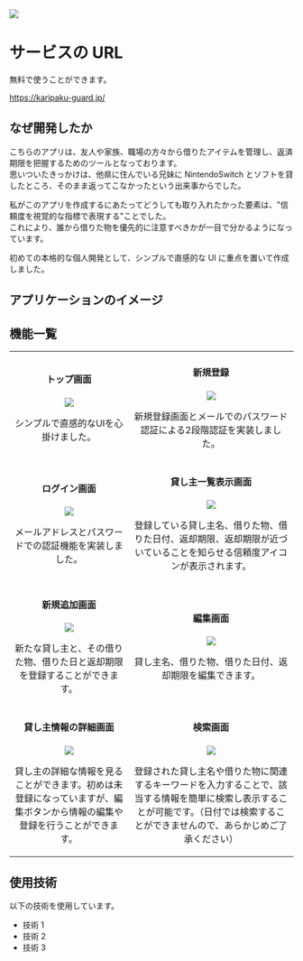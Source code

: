 <img src="/Users/satoushouta/Documents/Karipaku-Guard/public/images/topimage.png">

# サービスの URL

無料で使うことができます。<br>

https://karipaku-guard.jp/

## なぜ開発したか

こちらのアプリは、友人や家族、職場の方々から借りたアイテムを管理し、返済期限を把握するためのツールとなっております。<br>
思いついたきっかけは、他県に住んでいる兄妹に NintendoSwitch とソフトを貸したところ、そのまま返ってこなかったという出来事からでした。<br>

私がこのアプリを作成するにあたってどうしても取り入れたかった要素は、"信頼度を視覚的な指標で表現する"ことでした。<br>
これにより、誰から借りた物を優先的に注意すべきかが一目で分かるようになっています。<br>

初めての本格的な個人開発として、シンプルで直感的な UI に重点を置いて作成しました。<br>

## アプリケーションのイメージ

## 機能一覧

<table>
<tbody>
<tr>
<td align="center">

#### トップ画面

<img src="/Users/satoushouta/Documents/Karipaku-Guard/public/images/app.view/view_top.png">
<p>シンプルで直感的なUIを心掛けました。</p>
</td>
<td align="center">

#### 新規登録

<img src="/Users/satoushouta/Documents/Karipaku-Guard/public/images/app.view/view_register.png">
<p>新規登録画面とメールでのパスワード認証による2段階認証を実装しました。</p>
</td>
</tr>
<tr>
<td align="center">

#### ログイン画面

<img src="/Users/satoushouta/Documents/Karipaku-Guard/public/images/app.view/view_login.png">
<p>メールアドレスとパスワードでの認証機能を実装しました。</p>
</td>
<td align="center">

#### 貸し主一覧表示画面

<img src="/Users/satoushouta/Documents/Karipaku-Guard/public/images/app.view/view_list.png">
<p>登録している貸し主名、借りた物、借りた日付、返却期限、返却期限が近づいていることを知らせる信頼度アイコンが表示されます。</p>
</td>
</tr>
<tr>
<td align="center">

#### 新規追加画面

<img src="/Users/satoushouta/Documents/Karipaku-Guard/public/images/app.view/view_new_addition.png">
<p>新たな貸し主と、その借りた物、借りた日と返却期限を登録することができます。</p>
</td>
<td align="center">

#### 編集画面

<img src="/Users/satoushouta/Documents/Karipaku-Guard/public/images/app.view/view_edit_registrant.png">
<p>貸し主名、借りた物、借りた日付、返却期限を編集できます。</p>
</td>
</tr>
<tr>
<td align="center">

#### 貸し主情報の詳細画面

<img src="/Users/satoushouta/Documents/Karipaku-Guard/public/images/app.view/view_lender_details.png">
<p>貸し主の詳細な情報を見ることができます。初めは未登録になっていますが、編集ボタンから情報の編集や登録を行うことができます。</p>
</td>
<td align="center">

#### 検索画面

<img src="/Users/satoushouta/Documents/Karipaku-Guard/public/images/app.view/view_search.png">
<p>登録された貸し主名や借りた物に関連するキーワードを入力することで、該当する情報を簡単に検索し表示することが可能です。（日付では検索することができませんので、あらかじめご了承ください）</p>
</td>
</tr>
</tbody>
</table>

## 使用技術

以下の技術を使用しています。

-   技術 1
-   技術 2
-   技術 3
